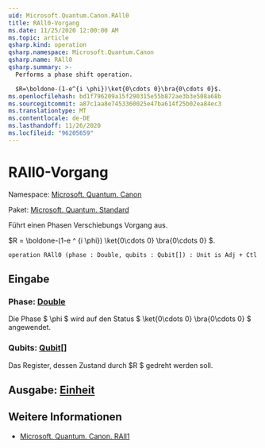 ```yaml
---
uid: Microsoft.Quantum.Canon.RAll0
title: RAll0-Vorgang
ms.date: 11/25/2020 12:00:00 AM
ms.topic: article
qsharp.kind: operation
qsharp.namespace: Microsoft.Quantum.Canon
qsharp.name: RAll0
qsharp.summary: >-
  Performs a phase shift operation.

  $R=\boldone-(1-e^{i \phi})\ket{0\cdots 0}\bra{0\cdots 0}$.
ms.openlocfilehash: bd1f796209a15f290315e55b872ae3b3e508a68b
ms.sourcegitcommit: a87c1aa8e7453360025e47ba614f25b02ea84ec3
ms.translationtype: MT
ms.contentlocale: de-DE
ms.lasthandoff: 11/26/2020
ms.locfileid: "96205659"
---
```

# <a name="rall0-operation"></a>RAll0-Vorgang

Namespace: [Microsoft. Quantum. Canon](xref:Microsoft.Quantum.Canon)

Paket: [Microsoft. Quantum. Standard](https://nuget.org/packages/Microsoft.Quantum.Standard)


Führt einen Phasen Verschiebungs Vorgang aus.

$R = \boldone-(1-e ^ {i \phi}) \ket{0\cdots 0} \bra{0\cdots 0} $.

```qsharp
operation RAll0 (phase : Double, qubits : Qubit[]) : Unit is Adj + Ctl
```


## <a name="input"></a>Eingabe

### <a name="phase--double"></a>Phase: [Double](xref:microsoft.quantum.lang-ref.double)

Die Phase $ \phi $ wird auf den Status $ \ket{0\cdots 0} \bra{0\cdots 0} $ angewendet.


### <a name="qubits--qubit"></a>Qubits: [Qubit](xref:microsoft.quantum.lang-ref.qubit)[]

Das Register, dessen Zustand durch $R $ gedreht werden soll.



## <a name="output--unit"></a>Ausgabe: [Einheit](xref:microsoft.quantum.lang-ref.unit)



## <a name="see-also"></a>Weitere Informationen

- [Microsoft. Quantum. Canon. RAll1](xref:Microsoft.Quantum.Canon.RAll1)